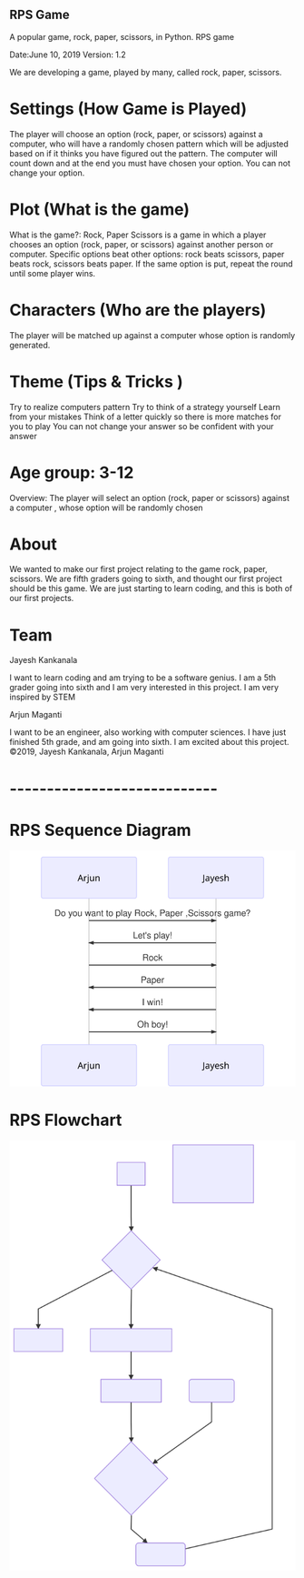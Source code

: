 ## RPS Game
A popular game, rock, paper, scissors, in Python.
RPS game 

Date:June 10, 2019
Version: 1.2


We are developing a game, played by many, called rock, paper, scissors.
# Settings (How Game is Played)
The player will choose an option (rock, paper, or scissors) against a computer, who will have a randomly chosen pattern which will be adjusted based on if it thinks you have figured out the pattern. The computer will count down and at the end you must have chosen your option. You can not change your option.

# Plot (What is the game)
What is the game?: Rock, Paper Scissors is a game in which a player chooses an option (rock, paper, or scissors) against another person or computer. Specific options beat other options: rock beats scissors, paper beats rock, scissors beats paper. If the same option is put, repeat the round until some player wins.

# Characters (Who are the players)
The player will be matched up against a computer whose option is randomly generated.


# Theme (Tips & Tricks )
Try to realize computers pattern 
Try to think of a strategy yourself
Learn from your mistakes
Think of a letter quickly so there is more matches for you to play
You can not change your answer so be confident with your answer






# Age group: 3-12
Overview: The player will select an option (rock, paper or scissors) against a computer , whose option will be randomly chosen






# About
We wanted to make our first project relating to the game rock, paper, scissors. We are fifth graders going to sixth, and thought our first project should be this game. We are just starting to learn coding, and this is both of our first projects.


# Team
Jayesh Kankanala

I want to learn coding and am trying to be a software genius.
I am a 5th grader going into sixth and I am very interested in this project.
I am very inspired by STEM

Arjun Maganti

I want to be an engineer, also working with computer sciences.
I have just finished 5th grade, and am going into sixth.
I am excited about this project.
©2019, Jayesh Kankanala, Arjun Maganti


# ----------------------------

# RPS Sequence Diagram

![Sequence diagram](/mermaid-diagram-20190611183727.svg)

# RPS Flowchart

![Flowchart](/mermaid-diagram-20190611182327.svg)


